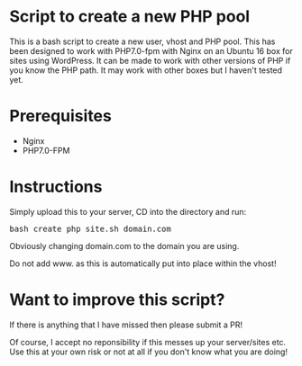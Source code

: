 # Script to create a new PHP pool
This is a bash script to create a new user, vhost and PHP pool. This has been designed to work with PHP7.0-fpm with Nginx on an Ubuntu 16 box for sites using WordPress. It can be made to work with other versions of PHP if you know the PHP path.
It may work with other boxes but I haven't tested yet.

# Prerequisites

* Nginx
* PHP7.0-FPM

# Instructions

Simply upload this to your server, CD into the directory and run:

<pre>bash create_php_site.sh domain.com</pre>
Obviously changing domain.com to the domain you are using. 

Do not add www. as this is automatically put into place within the vhost!

# Want to improve this script?

If there is anything that I have missed then please submit a PR!

Of course, I accept no reponsibility if this messes up your server/sites etc. Use this at your own risk or not at all if you don't know what you are doing! 
